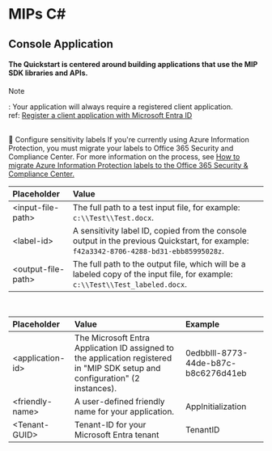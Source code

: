 # MIPs C# 
## Console Application
#### The Quickstart is centered around building applications that use the MIP SDK libraries and APIs.
> [!NOTE]
> : Your application will always require a registered client application.<br>
> ref: [Register a client application with Microsoft Entra ID](https://learn.microsoft.com/en-us/information-protection/develop/setup-configure-mip#register-a-client-application-with-microsoft-entra-id)

<br> :thought_balloon:	Configure sensitivity labels
If you're currently using Azure Information Protection, you must migrate your labels to Office 365 Security and Compliance Center. For more information on the process, see [How to migrate Azure Information Protection labels to the Office 365 Security & Compliance Center.](https://learn.microsoft.com/en-us/azure/information-protection/configure-policy-migrate-labels)
<table aria-label="Table 1" class="table table-sm margin-top-none">
<thead>
<tr>
<th style="text-align: left;">Placeholder</th>
<th style="text-align: left;">Value</th>
</tr>
</thead>
<tbody>
<tr>
<td style="text-align: left;">&lt;input-file-path&gt;</td>
<td style="text-align: left;">The full path to a test input file, for example: <code>c:\\Test\\Test.docx</code>.</td>
</tr>
<tr>
<td style="text-align: left;">&lt;label-id&gt;</td>
<td style="text-align: left;">A sensitivity label ID, copied from the console output in the previous Quickstart, for example: <code>f42a3342-8706-4288-bd31-ebb85995028z</code>.</td>
</tr>
<tr>
<td style="text-align: left;">&lt;output-file-path&gt;</td>
<td style="text-align: left;">The full path to the output file, which will be a labeled copy of the input file, for example: <code>c:\\Test\\Test_labeled.docx</code>.</td>
</tr>
</tbody>
</table>
<br>
<table aria-label="Table 1" class="table table-sm margin-top-none">
<thead>
<tr>
<th style="text-align: left;">Placeholder</th>
<th style="text-align: left;">Value</th>
<th style="text-align: left;">Example</th>
</tr>
</thead>
<tbody>
<tr>
<td style="text-align: left;">&lt;application-id&gt;</td>
<td style="text-align: left;">The Microsoft Entra Application ID assigned to the application registered in "MIP SDK setup and configuration" (2 instances).</td>
<td style="text-align: left;">0edbblll-8773-44de-b87c-b8c6276d41eb</td>
</tr>
<tr>
<td style="text-align: left;">&lt;friendly-name&gt;</td>
<td style="text-align: left;">A user-defined friendly name for your application.</td>
<td style="text-align: left;">AppInitialization</td>
</tr>
<tr>
<td style="text-align: left;">&lt;Tenant-GUID&gt;</td>
<td style="text-align: left;">Tenant-ID for your Microsoft Entra tenant</td>
<td style="text-align: left;">TenantID</td>
</tr>
</tbody>
</table>
